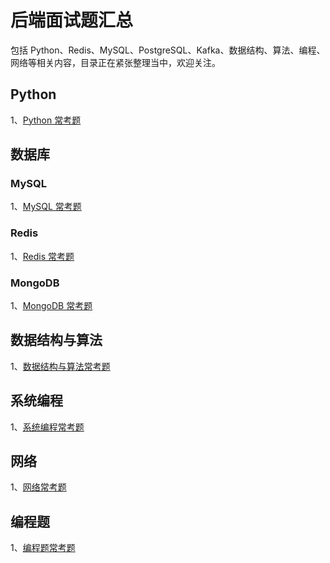 # 后端面试题汇总
包括 Python、Redis、MySQL、PostgreSQL、Kafka、数据结构、算法、编程、网络等相关内容，目录正在紧张整理当中，欢迎关注。

## Python

1、[Python 常考题](https://github.com/yongxinz/back-end-interview/tree/master/Python)

## 数据库
### MySQL

1、[MySQL 常考题](https://github.com/yongxinz/back-end-interview/tree/master/MySQL)

### Redis

1、[Redis 常考题](https://github.com/yongxinz/back-end-interview/tree/master/Redis)

### MongoDB

1、[MongoDB 常考题](https://github.com/yongxinz/back-end-interview/tree/master/MongoDB)

## 数据结构与算法

1、[数据结构与算法常考题](https://github.com/yongxinz/back-end-interview/tree/master/%E6%95%B0%E6%8D%AE%E7%BB%93%E6%9E%84%E4%B8%8E%E7%AE%97%E6%B3%95)

## 系统编程

1、[系统编程常考题](https://github.com/yongxinz/back-end-interview/tree/master/%E7%B3%BB%E7%BB%9F%E7%BC%96%E7%A8%8B)

## 网络

1、[网络常考题](https://github.com/yongxinz/back-end-interview/tree/master/%E7%BD%91%E7%BB%9C)

## 编程题

1、[编程题常考题](https://github.com/yongxinz/back-end-interview/tree/master/%E7%BC%96%E7%A8%8B%E9%A2%98)
